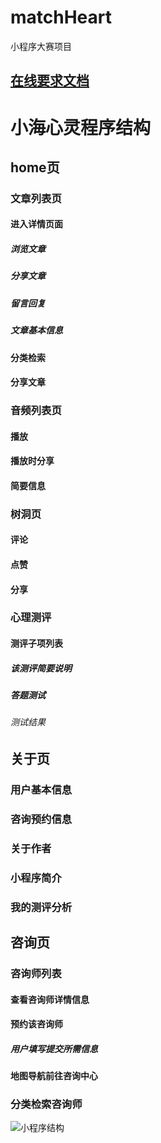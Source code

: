 # matchHeart
小程序大赛项目

## [在线要求文档](https://docs.qq.com/doc/DRE9WSWhaRXNMUnhZ?chatType=1&chatId=1363558876&fileMD5=3735653066346538316331383731616462626437383932336233343339393535&tdsourcetag=s_pcqq_file_edit&ADUIN=1197750415&ADSESSION=1558168360&ADTAG=CLIENT.QQ.5629_.0&ADPUBNO=26907)

# 小海心灵程序结构

## home页

### 文章列表页

#### 进入详情页面

##### 浏览文章

##### 分享文章

##### 留言回复

##### 文章基本信息

#### 分类检索

#### 分享文章

### 音频列表页

#### 播放

#### 播放时分享

#### 简要信息

### 树洞页

#### 评论

#### 点赞

#### 分享

### 心理测评

#### 测评子项列表

##### 该测评简要说明

##### 答题测试

###### 测试结果

## 关于页

### 用户基本信息

### 咨询预约信息

### 关于作者

### 小程序简介

### 我的测评分析

## 咨询页

### 咨询师列表

#### 查看咨询师详情信息

#### 预约该咨询师

##### 用户填写提交所需信息

#### 地图导航前往咨询中心

### 分类检索咨询师

![小程序结构](https://s2.ax1x.com/2019/05/21/VSg3h4.png)
